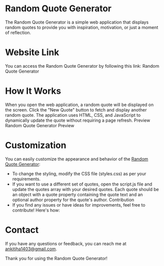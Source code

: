 # Random Quote Generator

The Random Quote Generator is a simple web application that displays random quotes to provide you with inspiration, motivation, or just a moment of reflection.

# Website Link
You can access the Random Quote Generator by following this link: Random Quote Generator

# How It Works
When you open the web application, a random quote will be displayed on the screen.
Click the "New Quote" button to fetch and display another random quote.
The application uses HTML, CSS, and JavaScript to dynamically update the quote without requiring a page refresh.
Preview
Random Quote Generator Preview

# Customization
You can easily customize the appearance and behavior of the [Random Quote Generator](https://ankitjha13.github.io/Quote-App/):

- To change the styling, modify the CSS file (styles.css) as per your requirements.
- If you want to use a different set of quotes, open the script.js file and update the quotes array with your desired quotes. Each quote should be an object with a quote property containing the quote text and an optional author property for the quote's author.
Contribution
- If you find any issues or have ideas for improvements, feel free to contribute! Here's how:

# Contact
If you have any questions or feedback, you can reach me at ankitjha1403@gmail.com.

Thank you for using the Random Quote Generator! 

